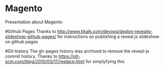 # Magento
Presentation about Magento


#Github Pages
Thanks to http://www.tikalk.com/devops/deploy-revealjs-slideshow-github-pages/ for instructions on publishing a reveal.js slideshow on github pages

#Git history
The gh-pages history was archived to remove the reveal-js commit history.  Thanks to https://git-scm.com/blog/2010/03/17/replace.html for simplyfying this
